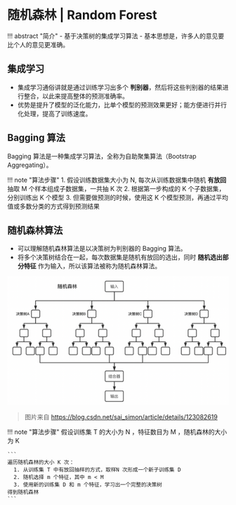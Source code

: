 # 随机森林 | Random Forest

!!! abstract "简介"
    - 基于决策树的集成学习算法
    - 基本思想是，许多人的意见要比个人的意见更准确。

## 集成学习

- 集成学习通俗讲就是通过训练学习出多个 **判别器**，然后将这些判别器的结果进行整合，以此来提高整体的预测准确率。
- 优势是提升了模型的泛化能力，比单个模型的预测效果更好；能方便进行并行化处理，提高了训练速度。

## Bagging 算法

Bagging 算法是一种集成学习算法，全称为自助聚集算法（Bootstrap Aggregating）。

!!! note "算法步骤"
    1. 假设训练数据集大小为 N, 每次从训练数据集中随机 **有放回** 抽取 M 个样本组成子数据集，一共抽 K 次
    2. 根据第一步构成的 K 个子数据集，分别训练出 K 个模型
    3. 但需要做预测的时候，使用这 K 个模型预测，再通过平均值或多数分类的方式得到预测结果

## 随机森林算法

- 可以理解随机森林算法是以决策树为判别器的 Bagging 算法。
- 将多个决策树结合在一起，每次数据集是随机有放回的选出，同时 **随机选出部分特征** 作为输入，所以该算法被称为随机森林算法。

![](../../Images/2024-09-10-16-30-06.png)

> 图片来自 https://blog.csdn.net/sai_simon/article/details/123082619

!!! note "算法步骤"
    假设训练集 T 的大小为 N ，特征数目为 M ，随机森林的大小为 K

    ```
    遍历随机森林的大小 K 次：
      1. 从训练集 T 中有放回抽样的方式，取样N 次形成一个新子训练集 D
      2. 随机选择 m 个特征，其中 m < M
      3. 使用新的训练集 D 和 m 个特征，学习出一个完整的决策树
    得到随机森林
    ```
